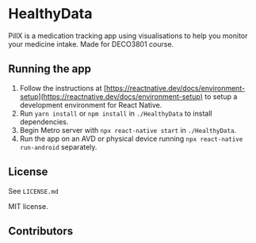 # HealthyData

PillX is a medication tracking app using visualisations to help you monitor your medicine intake.
Made for DECO3801 course.

## Running the app

1. Follow the instructions at [https://reactnative.dev/docs/environment-setup](https://reactnative.dev/docs/environment-setup) to setup a development environment for React Native.
2. Run `yarn install` or `npm install` in `./HealthyData` to install dependencies.
3. Begin Metro server with `npx react-native start` in `./HealthyData`.
4. Run the app on an AVD or physical device running `npx react-native run-android` separately.

## License
See `LICENSE.md`

MIT license.

## Contributors
